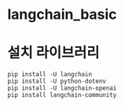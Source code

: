 # langchain_basic
# 설치 라이브러리
```
pip install -U langchain
pip install -U python-dotenv
pip install -U langchain-openai
pip install langchain-community
```
